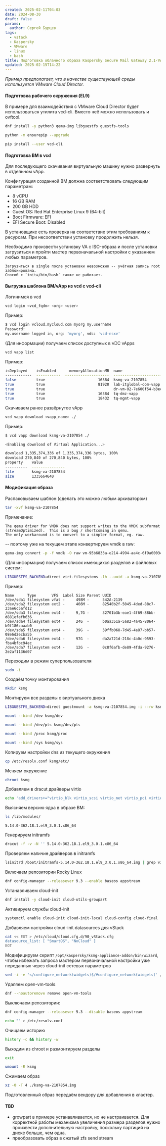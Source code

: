 ```yaml
---
created: 2025-02-11T04:03
date: 2024-08-30
draft: false
params:
  author: Сергей Бурцев
tags:
  - vstack
  - Kaspersky
  - VMware
  - linux
  - bash
title: Подготовка облачного образа Kaspersky Secure Mail Gateway 2.1-VA к импорту в vStack HCP
updated: 2025-02-15T14:22
---
```

*Пример предполагает, что в качестве существующей среды используется VMware Cloud Director.*
#### Подготовка рабочего окружения (EL9)

В примере для взаимодействия с VMware Cloud Director будет использоваться утилита vcd-cli.
Вместо неё можно использовать и ovftool.

``` bash
dnf install -y python3 qemu-img libguestfs guestfs-tools
```

``` bash
python -m ensurepip --upgrade
```

``` bash
pip install --user vcd-cli
```

#### Подготовка ВМ в vcd

Для последующего скачивания виртуальную машину нужно развернуть в отдельном vApp.

Конфигурация созданной ВМ должна соответствовать следующим параметрам:
- 8 vCPU
- 16 GB RAM
- 200 GB HDD
- Guest OS: Red Hat Enterprise Linux 9 (64-bit)
- Boot Firmware: EFI
- EFI Secure Boot: Disabled

В установщике есть проверка на соответствие этим требованиям к ресурсам. При несоответствии установку продолжить нельзя.

Необходимо произвести установку VA с ISO-образа и после установки загрузиться и пройти мастер первоначальной настройки с указанием любых параметров.

``` ad-note
Загрузиться в single после установки невозможно -- учётная запись root заблокирована.
Способ с `init=/bin/bash` также не работает.
```

#### Выгрузка шаблона ВМ/vApp из vcd с vcd-cli

Логинимся в vcd

``` bash
vcd login <vcd_fqdn> <org> <user>
```

Пример:

``` bash
$ vcd login vcloud.mycloud.com myorg my.username
Password: 
my.username logged in, org: 'myorg', vdc: 'vcd-nsxv'
```

(Для информации) получаем список доступных в vDC vApps

``` bash
vcd vapp list
```

Пример:

``` bash
isDeployed    isEnabled      memoryAllocationMB  name                                             numberOfCpus    numberOfVMs  ownerName       status         storageKB  vdcName
------------  -----------  --------------------  ---------------------------------------------  --------------  -------------  --------------  -----------  -----------  ---------
false         true                        16384  ksmg-va-2107854                                             8              1  my.username    POWERED_OFF    209715200  vdc-nsxv
true          true                        81920  lab-itglobal-com-vapp                                      32              4  my.username    MIXED          639631360  vdc-nsxv
true          true                               dr-vm-02-7e600f54-b3ec-4764-88ef-18311290564a                              0  my.username    POWERED_ON             0  vdc-nsxt
true          true                        16384  tq-dmz-vapp                                                 8              1  my.username    POWERED_ON      20971520  vdc-nsxv
true          true                        18432  tq-mgmt-vapp                                               10              2  my.username    POWERED_ON     734003200  vdc-nsxv
```

Скачиваем ранее развёрнутое vApp

``` bash
vcd vapp download <vapp_name> ./
```

Пример:

``` bash
$ vcd vapp download ksmg-va-2107854 ./

<Enabling download of Virtual Application...>

download 1,335,374,336 of 1,335,374,336 bytes, 100%
download 270,840 of 270,840 bytes, 100%
property    value
----------  ---------------
file        ksmg-va-2107854
size        1335664640
```

#### Модификация образа

Распаковываем шаблон (сделать это можно любым архиватором)

``` bash
tar -xvf ksmg-va-2107854
```

Примечание:

    The qemu driver for VMDK does not support writes to the VMDK subformat (streamOptimized).  This is a bug / shortcoming in qemu.
    The only workaround is to convert to a simpler format, eg. raw.

-- поэтому уже на текущем этапе конвертируем vmdk в raw:

``` bash
qemu-img convert -p -f vmdk -O raw vm-95b6833a-e214-4994-aa4c-6f9a60034d5a-disk-0.vmdk ksmg-va-2107854.img
```

(Для информации) получаем список имеющихся разделов и файловых систем:

``` bash
LIBGUESTFS_BACKEND=direct virt-filesystems -lh --uuid -a ksmg-va-2107854.img
```

Пример:

    Name      Type       VFS  Label Size Parent UUID
    /dev/sda1 filesystem vfat -     498M -      542A-2139
    /dev/sda2 filesystem ext2 -     466M -      82540b2f-5045-4ded-88c7-23ae6c5afd12
    /dev/sda3 filesystem ext4 -     9,7G -      32701b3b-eae1-4f69-88bb-d881efefb636
    /dev/sda4 filesystem ext4 -     24G  -      b0aa351a-5a82-4a45-8064-b9f186caaab0
    /dev/sda5 filesystem ext4 -     39G  -      39ffb068-7d45-4a87-bb57-08e6d2ecba55
    /dev/sda6 filesystem ext4 -     97G  -      da2a721d-218c-4a0c-9593-fba4bfbc94ec
    /dev/sda7 filesystem ext4 -     12G  -      0c8f6afb-de89-4fda-9276-2e2af1136d07

Переходим в режим суперпользователя

``` bash
sudo -i
```

Создаём точку монтирования

``` bash
mkdir ksmg
```

Монтируем все разделы с виртуального диска

``` bash
LIBGUESTFS_BACKEND=direct guestmount -a ksmg-va-2107854.img -i --rw ksmg
```

``` bash
mount --bind /dev ksmg/dev
```

``` bash
mount --bind /dev/pts ksmg/dev/pts
```

``` bash
mount --bind /proc ksmg/proc
```

``` bash
mount --bind /sys ksmg/sys
```

Копируем настройки dns из текущего окружения

``` bash
cp /etc/resolv.conf ksmg/etc/
```

Меняем окружение

``` bash
chroot ksmg
```

Добавляем в dracut драйверы virtio

``` bash
echo 'add_drivers+="virtio_blk virtio_scsi virtio_net virtio_pci virtio_rng virtio_balloon nvme"' > /etc/dracut.conf.d/virtio.conf
```

Выясняем версию ядра в образе ВМ:

``` bash
ls /lib/modules/
```

`5.14.0-362.18.1.el9_3.0.1.x86_64`

Генерируем initramfs

``` bash
dracut -f -v -N '' 5.14.0-362.18.1.el9_3.0.1.x86_64
```

Проверяем наличие драйверов в initramfs

``` bash
lsinitrd /boot/initramfs-5.14.0-362.18.1.el9_3.0.1.x86_64.img | grep virtio
```

Включаем репозитории Rocky Linux

``` bash
dnf config-manager --releasever 9.3 --enable baseos appstream
```

Устанавливаем cloud-init

``` bash
dnf install -y cloud-init cloud-utils-growpart
```

Активируем службы cloud-init

``` bash
systemctl enable cloud-init cloud-init-local cloud-config cloud-final
```

Добавляем настройки cloud-init datasources для vStack

``` bash
cat << EOT > /etc/cloud/cloud.cfg.d/90_vStack.cfg
datasource_list: [ "SmartOS", "NoCloud" ]
EOT
```

Модифицируем скрипт `/opt/kaspersky/ksmg-appliance-addon/bin/wizard`, чтобы избежать запроса мастером первоначальной настройки уже переданных через cloud-init сетевых параметров

``` bash
sed -i -e 's/configure_network(widgets)$/#configure_network(widgets)' /opt/kaspersky/ksmg-appliance-addon/bin/wizard
```

Удаляем open-vm-tools

``` bash
dnf --noautoremove remove open-vm-tools
```

Выключаем репозитории:

``` bash
dnf config-manager --releasever 9.3 --disable baseos appstream
```

``` bash
echo "" > /etc/resolv.conf
```

Очищаем историю

``` bash
history -c && history -w
```

Выходим из chroot и размонтируем разделы

``` bash
exit
```

``` bash
umount -R ksmg
```

Сжимаем образ

``` bash
xz -0 -T 4 ./ksmg-va-2107854.img
```

Подготовленный образ передаём вендору для добавления в кластер.

#### TBD

- growpart в примере устанавливается, но не настраивается. Для корректной работы механизма увеличения размера разделов нужно произвести дополнительную настройку, поскольку партиций на диске больше, чем одна.
- преобразовать образ в сжатый zfs send stream